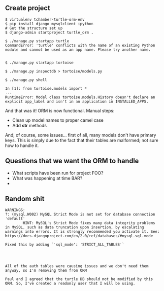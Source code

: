 ## Create project

    $ virtualenv tchamber-turtle-orm-env
    $ pip install django mysqlclient ipython
    # Get the structure set up
    $ django-admin startproject turtle_orm .

    $ ./manage.py startapp turtle
    CommandError: 'turtle' conflicts with the name of an existing Python module and cannot be used as an app name. Please try another name.


    $ ./manage.py startapp tortoise

    $ ./manage.py inspectdb > tortoise/models.py

    $ ./manage.py shell

    In [1]: from tortoise.models import *
    ...
    RuntimeError: Model class tortoise.models.History doesn't declare an explicit app_label and isn't in an application in INSTALLED_APPS.


And that was it! ORM is now functional. Manual steps:

* Clean up model names to proper camel case
* Add __str__ methods

And, of course, some issues... first of all, many models don't have primary keys. This is simply due to the fact that their tables are malformed; not sure how to handle it.


## Questions that we want the ORM to handle

* What scripts have been run for project FOO?
* What was happening at time BAR?
* 




## Random shit

    WARNINGS:
    ?: (mysql.W002) MySQL Strict Mode is not set for database connection 'default'
            HINT: MySQL's Strict Mode fixes many data integrity problems in MySQL, such as data truncation upon insertion, by escalating warnings into errors. It is strongly recommended you activate it. See: https://docs.djangoproject.com/en/2.0/ref/databases/#mysql-sql-mode

    Fixed this by adding `'sql_mode': 'STRICT_ALL_TABLES'`




    All of the auth tables were causing issues and we don't need them anyway, so I'm removing them from ORM

    Paul and I agreed that the turtle DB should not be modified by this ORM. So, I've created a readonly user that I will be using.
